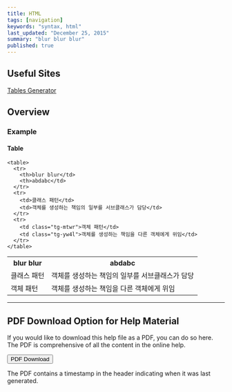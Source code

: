 ```yaml
---
title: HTML
tags: [navigation]
keywords: "syntax, html"
last_updated: "December 25, 2015"
summary: "blur blur blur"
published: true
---
```


## Useful Sites
[Tables Generator](http://www.tablesgenerator.com/html_tables)

## Overview

### Example

#### Table

```
<table>
  <tr>
    <th>blur blur</td>
    <th>abdabc</td>
  </tr>
  <tr>
    <td>클래스 패턴</td>
    <td>객체를 생성하는 책임의 일부를 서브클래스가 담당</td>
  </tr>
  <tr>
    <td class="tg-mtwr">객체 패턴</td>
    <td class="tg-yw4l">객체를 생성하는 책임을 다른 객체에게 위임</td>
  </tr>
</table>
```

<table>
  <tr>
    <th>blur blur</td>
    <th>abdabc</td>
  </tr>
  <tr>
    <td>클래스 패턴</td>
    <td>객체를 생성하는 책임의 일부를 서브클래스가 담당</td>
  </tr>
  <tr>
    <td class="tg-mtwr">객체 패턴</td>
    <td class="tg-yw4l">객체를 생성하는 책임을 다른 객체에게 위임</td>
  </tr>
</table>

***

## PDF Download Option for Help Material

If you would like to download this help file as a PDF, you can do so here. The PDF is comprehensive of all the content in the online help.   

<a target="_blank" class="noCrossRef" href="files/{{site.pdf_file_name}}"><button type="button" class="btn btn-default" aria-label="Left Align"><span class="glyphicon glyphicon-download-alt" aria-hidden="true"></span> PDF Download</button></a>

The PDF contains a timestamp in the header indicating when it was last generated. 

